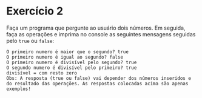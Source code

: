 # Exercício 2
Faça um programa que pergunte ao usuário dois números. Em seguida, faça as operações e imprima no console as seguintes mensagens seguidas pelo `true` ou `false`:
```
O primeiro numero é maior que o segundo? true
O primeiro numero é igual ao segundo? false
O primeiro numero é divisível pelo segundo? true
O segundo numero é divisível pelo primeiro? true
divisível = com resto zero
Obs: A resposta (true ou false) vai depender dos números inseridos e do resultado das operações. As respostas colocadas acima são apenas exemplos!
```
